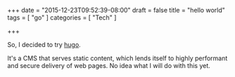 +++
date = "2015-12-23T09:52:39-08:00"
draft = false
title = "hello world"
tags = [ "go" ]
categories = [
  "Tech"
]

+++

So, I decided to try [hugo](http://gohugo.io/).

It's a CMS that serves static content, which lends itself to highly performant and secure delivery of web pages. No idea what I will do with this yet.

